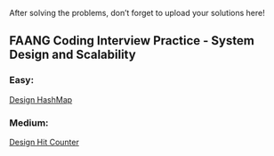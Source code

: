 After solving the problems, don’t forget to upload your solutions here!

## FAANG Coding Interview Practice - System Design and Scalability

### Easy:
[Design HashMap](https://leetcode.com/problems/design-hashmap/description/)

### Medium:
[Design Hit Counter](https://leetcode.com/problems/design-hit-counter/description/)
